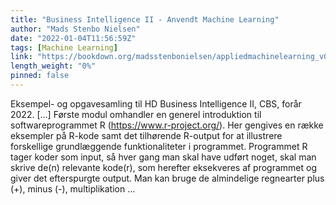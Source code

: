 ```yaml
---
title: "Business Intelligence II - Anvendt Machine Learning"
author: "Mads Stenbo Nielsen"
date: "2022-01-04T11:56:59Z"
tags: [Machine Learning]
link: "https://bookdown.org/madsstenbonielsen/appliedmachinelearning_v02/"
length_weight: "0%"
pinned: false
---
```


Eksempel- og opgavesamling til HD Business Intelligence II, CBS, forår 2022. [...] Første modul omhandler en generel introduktion til softwareprogrammet R (https://www.r-project.org/). Her gengives en række eksempler på R-kode samt det tilhørende R-output for at illustrere forskellige grundlæggende funktionaliteter i programmet. Programmet R tager koder som input, så hver gang man skal have udført noget, skal man skrive de(n) relevante kode(r), som herefter eksekveres af programmet og giver det efterspurgte output. Man kan bruge de almindelige regnearter plus (+), minus (-), multiplikation ...
